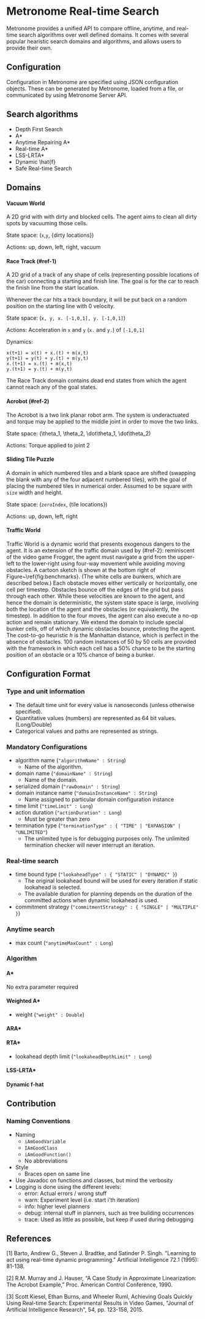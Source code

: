# Metronome Real-time Search

Metronome provides a unified API to compare offline, anytime, and real-time search algorithms over well defined domains. It comes with several popular hearistic search domains and algorithms, and allows users to provide their own.

## Configuration

Configuration in Metronome are specified using JSON configuration objects. These can be generated by Metronome, loaded from a file, or communicated by using Metronome Server API.

## Search algorithms

* Depth First Search
* A*
* Anytime Repairing A*
* Real-time A*
* LSS-LRTA*
* Dynamic \hat{f}
* Safe Real-time Search

## Domains

#### Vacuum World

A 2D grid with with dirty and blocked cells. The agent aims to clean all dirty spots by vacuuming those cells.

State space: (`x`,`y`, {dirty locations})

Actions: up, down, left, right, vacuum 

#### Race Track (#ref-1)

A 2D grid of a track of any shape of cells (representing possible locations of the car) connecting a starting and finish line. The goal is for the car to reach the finish line from the start location.

Whenever the car hits a track boundary, it will be put back on a random position on the starting line with 0 velocity.

State space: (`x, y, x. [-1,0,1], y. [-1,0,1]`)

Actions: Acceleration in `x` and `y` (`x.` and `y.`) of `[-1,0,1]`

Dynamics:

    x(t+1) = x(t) + x.(t) + m(x,t)
    y(t+1) = y(t) + y.(t) + m(y,t)
    x.(t+1) = x.(t) + m(x,t)
    y.(t+1) = y.(t) + m(y,t)

The Race Track domain contains dead end states from which the agent cannot reach any of the goal states.

#### Acrobot (#ref-2)

The Acrobot is a two link planar robot arm.  The system is underactuated and torque may be applied to the middle joint in order to move the two links.

State space: (\theta_1, \theta_2, \dot\theta_1, \dot\theta_2)

Actions: Torque applied to joint 2

#### Sliding Tile Puzzle

A domain in which numbered tiles and a blank space are shifted (swapping the blank with any of the four adjacent numbered tiles), with the goal of placing the numbered tiles in numerical order. Assumed to be square with `size` width and height.

State space: (`zeroIndex`, {tile locations})

Actions: up, down, left, right 

#### Traffic World

Traffic World is a dynamic world that presents exogenous dangers to the agent. It is an extension of the traffic domain used by (#ref-2): reminiscent of the video game Frogger, the agent must navigate a grid from the upper-left to the lower-right using four-way movement while avoiding moving obstacles. A cartoon sketch is shown at the bottom right of Figure~\ref{fig:benchmarks}.  (The white cells are bunkers, which are described below.)  Each obstacle moves either vertically or horizontally, one cell per timestep.  Obstacles bounce off the edges of the grid but pass through each other.  While these velocities are known to the agent, and hence the domain is deterministic, the system state space is large, involving both the location of the agent and the obstacles (or equivalently, the timestep).  In addition to the four moves, the agent can also execute a no-op action and remain stationary.  We extend the domain to include special bunker cells, off of which dynamic obstacles bounce, protecting the agent.  The cost-to-go heuristic *h* is the Manhattan distance, which is perfect in the absence of obstacles. 100 random instances of 50 by 50 cells are provided with the framework in which each cell has a 50% chance to be the starting position of an obstacle or a 10% chance of being a bunker.

## Configuration Format

### Type and unit information

* The default time unit for every value is nanoseconds (unless otherwise specified).
* Quantitative values (numbers) are represented as 64 bit values. (Long/Double)
* Categorical values and paths are represented as strings.

### Mandatory Configurations

* algorithm name (`"algorithmName" : String`)
    - Name of the algorithm.
* domain name (`"domainName" : String`)
    - Name of the domain.
* serialized domain (`"rawDomain" : String`)
* domain instance name (`"domainInstanceName" : String`)
    - Name assigned to particular domain configuration instance
* time limit (`"timeLimit" : Long`)
* action duration (`"actionDuration" : Long`)
    - Must be greater than zero
* termination type (`"terminationType" : { "TIME" | "EXPANSION" | "UNLIMITED"`)
    - The unlimited type is for debugging purposes only. The unlimited termination checker will never interrupt an iteration.

### Real-time search

* time bound type (`"lookaheadType" : { "STATIC" | "DYNAMIC" }`)
    - The original lookahead bound will be used for every iteration if static lookahead is selected.
    - The available duration for planning depends on the duration of the committed actions when dynamic lookahead is used. 
* commitment strategy (`"commitmentStrategy" : { "SINGLE" | "MULTIPLE" }`)

### Anytime search

* max count (`"anytimeMaxCount" : Long`)

### Algorithm

#### A*

No extra parameter required

#### Weighted A*

* weight (`"weight" : Double`)

#### ARA*

#### RTA*

* lookahead depth limit (`"lookaheadDepthLimit" : Long`)

#### LSS-LRTA*

#### Dynamic f-hat

## Contribution

### Naming Conventions

* Naming
    - `iAmGoodVariable`
    - `IAmGoodClass`
    - `iAmGoodFunction()`
    - No abbreviations
* Style
    - Braces open on same line
* Use Javadoc on functions and classes, but mind the verbosity
* Logging is done using the different levels:
    - error: Actual errors / wrong stuff
    - warn: Experiment level (i.e. start i'th iteration)
    - info: higher level planners 
    - debug: internal stuff in planners, such as tree building occurrences
    - trace: Used as little as possible, but keep if used during debugging

## References

<a name="ref-1"></a>[1] Barto, Andrew G., Steven J. Bradtke, and Satinder P. Singh. "Learning to act using real-time dynamic programming." Artificial Intelligence 72.1 (1995): 81-138.

<a name="ref-2"></a>[2] R.M. Murray and J. Hauser, “A Case Study in Approximate Linearization:
The Acrobot Example,” Proc. American Control Conference, 1990.

<a name="ref-3"></a>[3] Scott Kiesel, Ethan Burns, and Wheeler Ruml, Achieving Goals Quickly Using Real-time Search: Experimental Results in Video Games, "Journal of Artificial Intelligence Research", 54, pp. 123-158, 2015.

